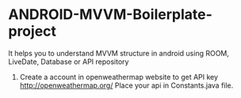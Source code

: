 # ANDROID-MVVM-Boilerplate-project
It helps you to understand MVVM structure in android using ROOM, LiveDate, Database or API repository

1. Create a account in openweathermap website to get API key http://openweathermap.org/
  Place your api in Constants.java file. 
